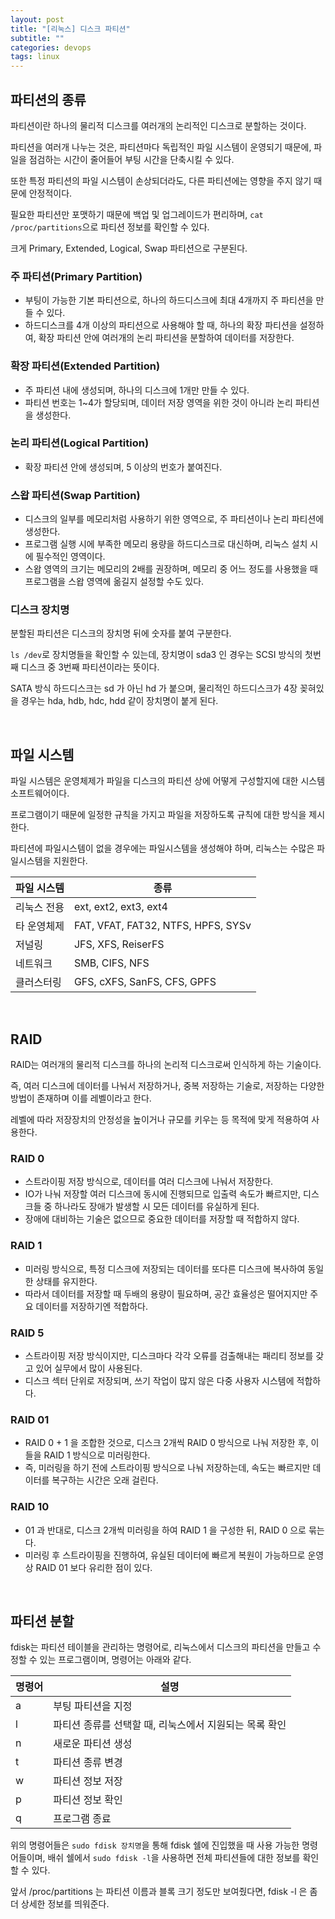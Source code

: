 ```yaml
---
layout: post
title: "[리눅스] 디스크 파티션"
subtitle: ""
categories: devops
tags: linux
---
```


## 파티션의 종류

파티션이란 하나의 물리적 디스크를 여러개의 논리적인 디스크로 분할하는 것이다.

파티션을 여러개 나누는 것은, 파티션마다 독립적인 파일 시스템이 운영되기 때문에, 파일을 점검하는 시간이 줄어들어 부팅 시간을 단축시킬 수 있다.

또한 특정 파티션의 파일 시스템이 손상되더라도, 다른 파티션에는 영향을 주지 않기 때문에 안정적이다.

필요한 파티션만 포맷하기 때문에 백업 및 업그레이드가 편리하며, ```cat /proc/partitions```으로 파티션 정보를 확인할 수 있다.

크게 Primary, Extended, Logical, Swap 파티션으로 구분된다.

### 주 파티션(Primary Partition)
- 부팅이 가능한 기본 파티션으로, 하나의 하드디스크에 최대 4개까지 주 파티션을 만들 수 있다.
- 하드디스크를 4개 이상의 파티션으로 사용해야 할 때, 하나의 확장 파티션을 설정하여, 확장 파티션 안에 여러개의 논리 파티션을 분할하여 데이터를 저장한다.

### 확장 파티션(Extended Partition)
- 주 파티션 내에 생성되며, 하나의 디스크에 1개만 만들 수 있다.
- 파티션 번호는 1~4가 할당되며, 데이터 저장 영역을 위한 것이 아니라 논리 파티션을 생성한다.

### 논리 파티션(Logical Partition)
- 확장 파티션 안에 생성되며, 5 이상의 번호가 붙여진다.

### 스왑 파티션(Swap Partition)

- 디스크의 일부를 메모리처럼 사용하기 위한 영역으로, 주 파티션이나 논리 파티션에 생성한다.
- 프로그램 실행 시에 부족한 메모리 용량을 하드디스크로 대신하며, 리눅스 설치 시에 필수적인 영역이다.
- 스왑 영역의 크기는 메모리의 2배를 권장하며, 메모리 중 어느 정도를 사용했을 때 프로그램을 스왑 영역에 옮길지 설정할 수도 있다.

### 디스크 장치명

분할된 파티션은 디스크의 장치명 뒤에 숫자를 붙여 구분한다.

```ls /dev```로 장치명들을 확인할 수 있는데, 장치명이 sda3 인 경우는 SCSI 방식의 첫번째 디스크 중 3번째 파티션이라는 뜻이다.

SATA 방식 하드디스크는 sd 가 아닌 hd 가 붙으며, 물리적인 하드디스크가 4장 꽂혀있을 경우는 hda, hdb, hdc, hdd 같이 장치명이 붙게 된다.

<br>

## 파일 시스템

파일 시스템은 운영체제가 파일을 디스크의 파티션 상에 어떻게 구성할지에 대한 시스템 소프트웨어이다.

프로그램이기 때문에 일정한 규칙을 가지고 파일을 저장하도록 규칙에 대한 방식을 제시한다.

파티션에 파일시스템이 없을 경우에는 파일시스템을 생성해야 하며, 리눅스는 수많은 파일시스템을 지원한다.

| 파일 시스템 | 종류 |
| --- | --- |
| 리눅스 전용 | ext, ext2, ext3, ext4 |
| 타 운영체제 | FAT, VFAT, FAT32, NTFS, HPFS, SYSv |
| 저널링 | JFS, XFS, ReiserFS |
| 네트워크 | SMB, CIFS, NFS |
| 클러스터링 | GFS, cXFS, SanFS, CFS, GPFS |

<br>

## RAID

RAID는 여러개의 물리적 디스크를 하나의 논리적 디스크로써 인식하게 하는 기술이다.

즉, 여러 디스크에 데이터를 나눠서 저장하거나, 중복 저장하는 기술로, 저장하는 다양한 방법이 존재하며 이를 레벨이라고 한다.

레벨에 따라 저장장치의 안정성을 높이거나 규모를 키우는 등 목적에 맞게 적용하여 사용한다.

### RAID 0
- 스트라이핑 저장 방식으로, 데이터를 여러 디스크에 나눠서 저장한다.
- IO가 나눠 저장할 여러 디스크에 동시에 진행되므로 입출력 속도가 빠르지만, 디스크들 중 하나라도 장애가 발생할 시 모든 데이터를 유실하게 된다.
- 장애에 대비하는 기술은 없으므로 중요한 데이터를 저장할 때 적합하지 않다.

### RAID 1
- 미러링 방식으로, 특정 디스크에 저장되는 데이터를 또다른 디스크에 복사하여 동일한 상태를 유지한다.
- 따라서 데이터를 저장할 때 두배의 용량이 필요하며, 공간 효율성은 떨어지지만 주요 데이터를 저장하기엔 적합하다.

### RAID 5
- 스트라이핑 저장 방식이지만, 디스크마다 각각 오류를 검출해내는 패리티 정보를 갖고 있어 실무에서 많이 사용된다.
- 디스크 섹터 단위로 저장되며, 쓰기 작업이 많지 않은 다중 사용자 시스템에 적합하다.

### RAID 01
- RAID 0 + 1 을 조합한 것으로, 디스크 2개씩 RAID 0 방식으로 나눠 저장한 후, 이들을 RAID 1 방식으로 미러링한다.
- 즉, 미러링을 하기 전에 스트라이핑 방식으로 나눠 저장하는데, 속도는 빠르지만 데이터를 복구하는 시간은 오래 걸린다.

### RAID 10
- 01 과 반대로, 디스크 2개씩 미러링을 하여 RAID 1 을 구성한 뒤, RAID 0 으로 묶는다.
- 미러링 후 스트라이핑을 진행하여, 유실된 데이터에 빠르게 복원이 가능하므로 운영상 RAID 01 보다 유리한 점이 있다.

<br>

## 파티션 분할

fdisk는 파티션 테이블을 관리하는 명령어로, 리눅스에서 디스크의 파티션을 만들고 수정할 수 있는 프로그램이며, 명령어는 아래와 같다.

| 명령어 | 설명 |
| --- | --- |
| a | 부팅 파티션을 지정 |
| l | 파티션 종류를 선택할 때, 리눅스에서 지원되는 목록 확인 |
| n | 새로운 파티션 생성 |
| t | 파티션 종류 변경|
| w | 파티션 정보 저장 |
| p | 파티션 정보 확인 |
| q | 프로그램 종료 |

위의 명령어들은 ```sudo fdisk 장치명```을 통해 fdisk 쉘에 진입했을 때 사용 가능한 명령어들이며, 배쉬 쉘에서 ```sudo fdisk -l```을 사용하면 전체 파티션들에 대한 정보를 확인할 수 있다.

앞서 /proc/partitions 는 파티션 이름과 블록 크기 정도만 보여줬다면, fdisk -l 은 좀 더 상세한 정보를 띄워준다.